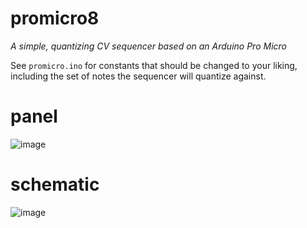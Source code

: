 # promicro8
_A simple, quantizing CV sequencer based on an Arduino Pro Micro_

See `promicro.ino` for constants that should be changed to your liking, including the set of notes the sequencer will quantize against.

# panel

![image](https://user-images.githubusercontent.com/55573/120209393-417faf00-c1f4-11eb-9779-f85efa5d57de.png)


# schematic

![image](https://user-images.githubusercontent.com/55573/120209376-3b89ce00-c1f4-11eb-9c8d-c16593adaadd.png)
